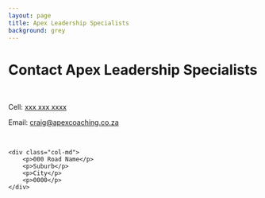```yaml
---
layout: page
title: Apex Leadership Specialists
background: grey
---
```


<div class="col-lg-12 text-center">
	<h1 class="section-heading text-uppercase">Contact Apex Leadership Specialists</h1>
</div>

<br>

<div class="container contact-us">
  <div class="row">

  <div class="col-md">
		<!-- <p>Tel: <a href="tel:+27210232228"> 079 485 5355</a></p> -->
		<p>Cell: <a href="tel:+27xxxxxxxxx">xxx xxx xxxx</a></p>
		<p>Email: <a href="mailto:craig@apexcoaching.co.za?subject=Mail from the Apex Leadership Specialists Website">craig@apexcoaching.co.za</a></p>
		<br>
    </div>

    <div class="col-md">
    	<p>000 Road Name</p>
    	<p>Suburb</p>
    	<p>City</p>
    	<p>0000</p>
    </div>

  </div>

</div>

